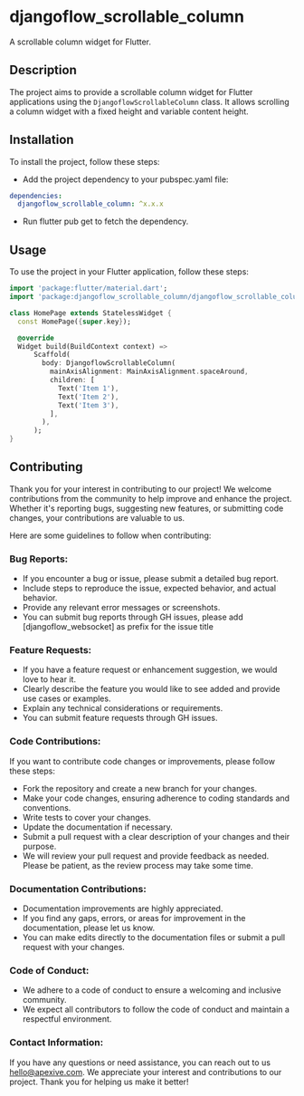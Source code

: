 # djangoflow_scrollable_column

A scrollable column widget for Flutter.

## Description

The project aims to provide a scrollable column widget for Flutter applications using the
`DjangoflowScrollableColumn` class. It allows scrolling a column widget with a fixed height and
variable content height.

## Installation

To install the project, follow these steps:

- Add the project dependency to your pubspec.yaml file:

```yaml
dependencies:
  djangoflow_scrollable_column: ^x.x.x
```

- Run flutter pub get to fetch the dependency.

## Usage

To use the project in your Flutter application, follow these steps:

```dart
import 'package:flutter/material.dart';
import 'package:djangoflow_scrollable_column/djangoflow_scrollable_column.dart';

class HomePage extends StatelessWidget {
  const HomePage({super.key});

  @override
  Widget build(BuildContext context) =>
      Scaffold(
        body: DjangoflowScrollableColumn(
          mainAxisAlignment: MainAxisAlignment.spaceAround,
          children: [
            Text('Item 1'),
            Text('Item 2'),
            Text('Item 3'),
          ],
        ),
      );
}
```

## Contributing

Thank you for your interest in contributing to our project! We welcome contributions from the
community to help improve and enhance the project. Whether it's reporting bugs, suggesting new
features, or submitting code changes, your contributions are valuable to us.

Here are some guidelines to follow when contributing:

### Bug Reports:

- If you encounter a bug or issue, please submit a detailed bug report.
- Include steps to reproduce the issue, expected behavior, and actual behavior.
- Provide any relevant error messages or screenshots.
- You can submit bug reports through GH issues, please add [djangoflow_websocket] as prefix for the
  issue title

### Feature Requests:

- If you have a feature request or enhancement suggestion, we would love to hear it.
- Clearly describe the feature you would like to see added and provide use cases or examples.
- Explain any technical considerations or requirements.
- You can submit feature requests through GH issues.

### Code Contributions:

If you want to contribute code changes or improvements, please follow these steps:

- Fork the repository and create a new branch for your changes.
- Make your code changes, ensuring adherence to coding standards and conventions.
- Write tests to cover your changes.
- Update the documentation if necessary.
- Submit a pull request with a clear description of your changes and their purpose.
- We will review your pull request and provide feedback as needed. Please be patient, as the review
  process may take some time.

### Documentation Contributions:

- Documentation improvements are highly appreciated.
- If you find any gaps, errors, or areas for improvement in the documentation, please let us know.
- You can make edits directly to the documentation files or submit a pull request with your changes.

### Code of Conduct:

- We adhere to a code of conduct to ensure a welcoming and inclusive community.
- We expect all contributors to follow the code of conduct and maintain a respectful environment.

### Contact Information:

If you have any questions or need assistance, you can reach out to
us [hello@apexive.com](mailto:hello@apexive.com).
We appreciate your interest and contributions to our project. Thank you for helping us make it
better!
